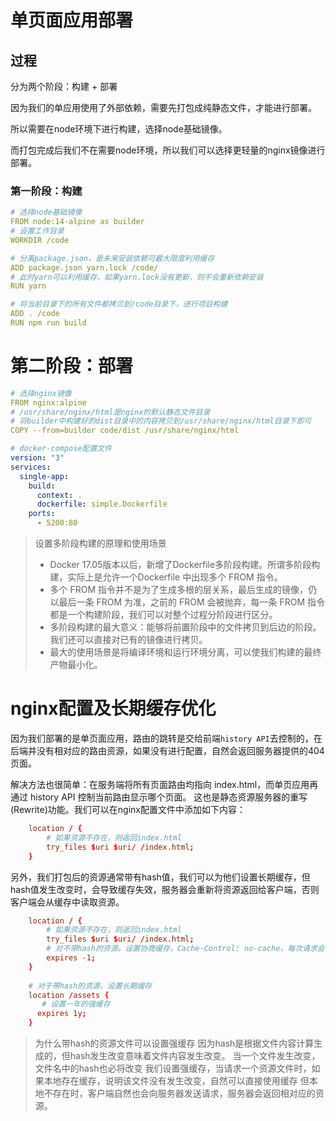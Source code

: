 # 单页面应用部署

## 过程

分为两个阶段：构建 + 部署

因为我们的单应用使用了外部依赖，需要先打包成纯静态文件，才能进行部署。

所以需要在node环境下进行构建，选择node基础镜像。

而打包完成后我们不在需要node环境，所以我们可以选择更轻量的nginx镜像进行部署。

### 第一阶段：构建

```yaml
# 选择node基础镜像
FROM node:14-alpine as builder
# 设置工作目录
WORKDIR /code

# 分离package.json，是未来安装依赖可最大限度利用缓存
ADD package.json yarn.lock /code/
# 此时yarn可以利用缓存，如果yarn.lock没有更新，则不会重新依赖安装
RUN yarn

# 将当前目录下的所有文件都拷贝到/code目录下，进行项目构建
ADD . /code
RUN npm run build
```

# 第二阶段：部署

```yaml
# 选择nginx镜像
FROM nginx:alpine
# /usr/share/nginx/html是nginx的默认静态文件目录
# 将builder中构建好的dist目录中的内容拷贝到/usr/share/nginx/html目录下即可
COPY --from=builder code/dist /usr/share/nginx/html
```

```yaml
# docker-compose配置文件
version: "3"
services:
  single-app:
    build:
      context: .
      dockerfile: simple.Dockerfile
    ports:
      - 5200:80
```

> 设置多阶段构建的原理和使用场景
> - Docker 17.05版本以后，新增了Dockerfile多阶段构建。所谓多阶段构建，实际上是允许一个Dockerfile 中出现多个 FROM 指令。
> - 多个 FROM 指令并不是为了生成多根的层关系，最后生成的镜像，仍以最后一条 FROM 为准，之前的 FROM 会被抛弃，每一条 FROM 指令都是一个构建阶段，我们可以对整个过程分阶段进行区分。
> - 多阶段构建的最大意义：能够将前置阶段中的文件拷贝到后边的阶段。我们还可以直接对已有的镜像进行拷贝。
> - 最大的使用场景是将编译环境和运行环境分离，可以使我们构建的最终产物最小化。

# nginx配置及长期缓存优化

因为我们部署的是单页面应用，路由的跳转是交给前端`history API`去控制的，在后端并没有相对应的路由资源，如果没有进行配置，自然会返回服务器提供的404页面。

解决方法也很简单：在服务端将所有页面路由均指向 index.html，而单页应用再通过 history API 控制当前路由显示哪个页面。 这也是静态资源服务器的重写(Rewrite)功能。我们可以在nginx配置文件中添加如下内容：

```conf
    location / {
        # 如果资源不存在，则返回index.html
        try_files $uri $uri/ /index.html;
    }
```

另外，我们打包后的资源通常带有hash值，我们可以为他们设置长期缓存，但hash值发生改变时，会导致缓存失效，服务器会重新将资源返回给客户端，否则客户端会从缓存中读取资源。

```conf
    location / {
        # 如果资源不存在，则返回index.html
        try_files $uri $uri/ /index.html;
        # 对不带hash的资源，设置协商缓存，Cache-Control: no-cache，每次请求会校验新鲜度
        expires -1;
    }
    
    # 对于带hash的资源，设置长期缓存
    location /assets {
       # 设置一年的强缓存
      expires 1y;
    }
```

> 为什么带hash的资源文件可以设置强缓存
> 因为hash是根据文件内容计算生成的，但hash发生改变意味着文件内容发生改变。
> 当一个文件发生改变，文件名中的hash也必将改变
> 我们设置强缓存，当请求一个资源文件时，如果本地存在缓存，说明该文件没有发生改变，自然可以直接使用缓存
> 但本地不存在时，客户端自然也会向服务器发送请求，服务器会返回相对应的资源。


